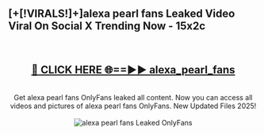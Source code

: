 <h2>[+[!VIRALS!]+]alexa pearl fans Leaked Video Viral On Social X Trending Now - 15x2c</h2>
<br>
<div align="center">
<h2><a href="https://libra.edu.pl?alexa_pearl_fans" rel="nofollow">🔴 CLICK HERE 🌐==►► alexa_pearl_fans</a></h2>
<br>
Get alexa pearl fans OnlyFans leaked all content. Now you can access all videos and pictures of alexa pearl fans OnlyFans. New Updated Files 2025!
<br>
<br>
<a href="https://libra.edu.pl?alexa_pearl_fans" rel="nofollow" data-target="animated-image.originalLink"><img src="https://i.ibb.co.com/WyWwxjT/player-gif2.gif" alt="alexa pearl fans Leaked OnlyFans" style="max-width: 100%; display: inline-block;" data-target="animated-image.originalImage"></a>
</div>
<br>